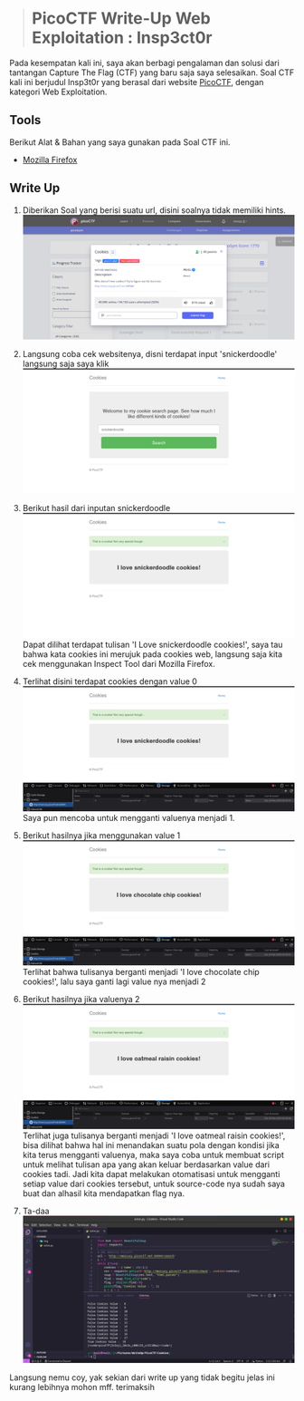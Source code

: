 ># PicoCTF Write-Up Web Exploitation : Insp3ct0r
Pada kesempatan kali ini, saya akan berbagi pengalaman dan solusi dari tantangan Capture The Flag (CTF) yang baru saja saya selesaikan. Soal CTF kali ini berjudul Insp3t0r yang berasal dari website [PicoCTF](https://picoctf.org), dengan kategori Web Exploitation. 

## Tools

Berikut Alat & Bahan yang saya gunakan pada Soal CTF ini.

* [Mozilla Firefox](https://www.mozilla.org/id/firefox/new/)

## Write Up
1. Diberikan Soal yang berisi suatu url, disini soalnya tidak memiliki hints.
   ![Soal](https://raw.githubusercontent.com/mxzyy/ctfwriteup/main/picoCTF/Cookies/img/Screenshot%20from%202023-11-04%2007-25-11.png)

2. Langsung coba cek websitenya, disni terdapat input 'snickerdoodle' langsung saja saya klik
   ![](https://raw.githubusercontent.com/mxzyy/ctfwriteup/main/picoCTF/Cookies/img/Screenshot%20from%202023-11-04%2007-28-08.png)
   
3. Berikut hasil dari inputan snickerdoodle
   ![](https://raw.githubusercontent.com/mxzyy/ctfwriteup/main/picoCTF/Cookies/img/Screenshot%20from%202023-11-04%2007-30-06.png)
   Dapat dilihat terdapat tulisan 'I Love snickerdoodle cookies!', saya tau bahwa kata cookies ini merujuk pada cookies web, langsung saja kita cek menggunakan Inspect Tool dari Mozilla Firefox.

4. Terlihat disini terdapat cookies dengan value 0
   ![](https://raw.githubusercontent.com/mxzyy/ctfwriteup/main/picoCTF/Cookies/img/Screenshot%20from%202023-11-04%2007-44-40.png)
   Saya pun mencoba untuk mengganti valuenya menjadi 1.
   
6. Berikut hasilnya jika menggunakan value 1
   ![](https://raw.githubusercontent.com/mxzyy/ctfwriteup/main/picoCTF/Cookies/img/Screenshot%20from%202023-11-04%2007-35-44.png)
   Terlihat bahwa tulisanya berganti menjadi 'I love chocolate chip cookies!', lalu saya ganti lagi value nya menjadi 2
   
8. Berikut hasilnya jika valuenya 2
   ![](https://raw.githubusercontent.com/mxzyy/ctfwriteup/main/picoCTF/Cookies/img/Screenshot%20from%202023-11-04%2007-45-16.png)
   Terlihat juga tulisanya berganti menjadi 'I love oatmeal raisin cookies!', bisa dilihat bahwa hal ini menandakan suatu pola dengan kondisi jika kita terus mengganti valuenya, maka saya coba untuk membuat script untuk melihat tulisan apa yang akan keluar berdasarkan value dari cookies tadi. Jadi kita dapat melakukan otomatisasi untuk mengganti setiap value dari cookies tersebut, untuk source-code nya sudah saya buat dan alhasil kita mendapatkan flag nya.
   
10. Ta-daa
   ![](https://raw.githubusercontent.com/mxzyy/ctfwriteup/main/picoCTF/Cookies/img/Screenshot%20from%202023-11-04%2013-26-38.png)
   

 Langsung nemu coy, yak sekian dari write up yang tidak begitu jelas ini kurang lebihnya mohon mff. terimaksih
   
